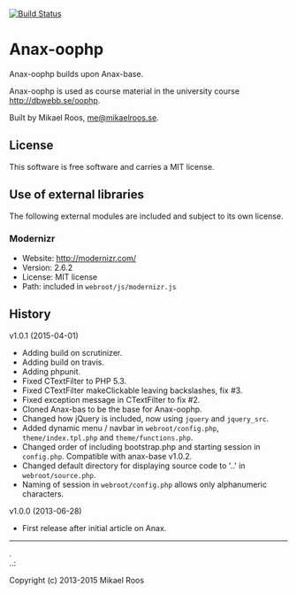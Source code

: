 [![Build Status](https://travis-ci.org/mosbth/Anax-oophp.svg)](https://travis-ci.org/mosbth/Anax-oophp)

Anax-oophp
=========

Anax-oophp builds upon Anax-base.

Anax-oophp is used as course material in the university course http://dbwebb.se/oophp.

Built by Mikael Roos, me@mikaelroos.se.



License 
------------------

This software is free software and carries a MIT license.



Use of external libraries
-----------------------------------

The following external modules are included and subject to its own license.



### Modernizr
* Website: http://modernizr.com/
* Version: 2.6.2
* License: MIT license 
* Path: included in `webroot/js/modernizr.js`



History
-----------------------------------


v1.0.1 (2015-04-01)

* Adding build on scrutinizer.
* Adding build on travis.
* Adding phpunit.
* Fixed CTextFilter to PHP 5.3.
* Fixed CTextFilter makeClickable leaving backslashes, fix #3.
* Fixed exception message in CTextFilter to fix #2.
* Cloned Anax-bas to be the base for Anax-oophp.
* Changed how jQuery is included, now using `jquery` and `jquery_src`.
* Added dynamic menu / navbar in `webroot/config.php`, `theme/index.tpl.php` and `theme/functions.php`.
* Changed order of including bootstrap.php and starting session in `config.php`. Compatible with anax-base v1.0.2.
* Changed default directory for displaying source code to '..' in `webroot/source.php`.
* Naming of session in `webroot/config.php` allows only alphanumeric characters.


v1.0.0 (2013-06-28)

* First release after initial article on Anax.



------------------
 .  
..:

Copyright (c) 2013-2015 Mikael Roos
